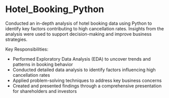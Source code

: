 # Hotel_Booking_Python

Conducted an in-depth analysis of hotel booking data using Python to identify key factors contributing to high cancellation rates. Insights from the analysis were used to support decision-making and improve business strategies.  

Key Responsibilities:  
- Performed Exploratory Data Analysis (EDA) to uncover trends and patterns in booking behavior  
- Conducted detailed data analysis to identify factors influencing high cancellation rates  
- Applied problem-solving techniques to address key business concerns  
- Created and presented findings through a comprehensive presentation for shareholders and investors  

